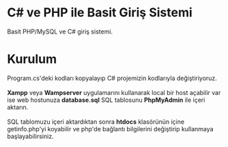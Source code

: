 # C# ve PHP ile Basit Giriş Sistemi
Basit PHP/MySQL ve C# giriş sistemi.

# Kurulum
Program.cs'deki kodları kopyalayıp C# projemizin kodlarıyla değiştiriyoruz.
<br>
<br>
<b>Xampp</b> veya <b>Wampserver</b> uygulamarını kullanarak local bir host açabilir var ise web hostunuza <b>database.sql</b> SQL tablosunu <b>PhpMyAdmin</b> ile içeri aktarın.
<br>
<br>
SQL tablomuzu içeri aktardıktan sonra <b>htdocs</b> klasörünün içine getinfo.php'yi koyabilir ve php'de bağlantı bilgilerini değiştirip kullanmaya başlayabilirsiniz.
